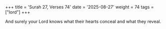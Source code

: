 +++
title = 'Surah 27, Verses 74'
date = '2025-08-27'
weight = 74
tags = ["lord"]
+++

And surely your Lord knows what their hearts conceal and what they reveal.